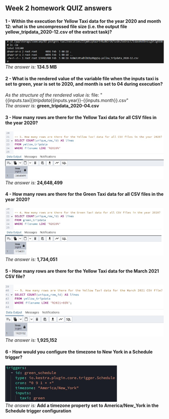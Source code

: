 
## Week 2 homework QUIZ answers  

#### 1 - Within the execution for Yellow Taxi data for the year 2020 and month 12: what is the uncompressed file size (i.e. the output file yellow_tripdata_2020-12.csv of the extract task)?
![alt text](images/Week2_Question1.jpg) <br>
_The answer is:_ **134.5 MB**

#### 2 - What is the rendered value of the variable file when the inputs taxi is set to green, year is set to 2020, and month is set to 04 during execution?
_As the structure of the rendered value is:_ file: "{{inputs.taxi}}_tripdata_{{inputs.year}}-{{inputs.month}}.csv" <br>
_The answer is:_ **green_tripdata_2020-04.csv**

#### 3 - How many rows are there for the Yellow Taxi data for all CSV files in the year 2020?
![alt text](images/Week2_Question3.jpg) <br>
_The answer is:_ **24,648,499**

#### 4 - How many rows are there for the Green Taxi data for all CSV files in the year 2020?
![alt text](images/Week2_Question4.jpg) <br>
_The answer is:_ **1,734,051** 


#### 5 - How many rows are there for the Yellow Taxi data for the March 2021 CSV file?
![alt text](images/Week2_Question5.jpg) <br>
_The answer is:_ **1,925,152**

#### 6 - How would you configure the timezone to New York in a Schedule trigger?
![alt text](images/Week2_Question6.jpg) <br>
_The answer is:_ **Add a timezone property set to America/New_York in the Schedule trigger configuration**